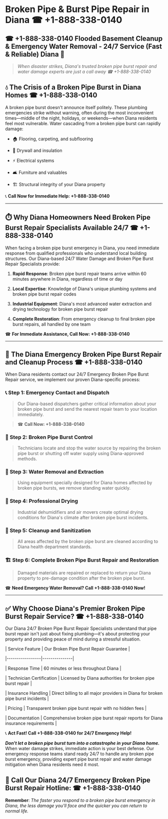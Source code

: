 # Broken Pipe & Burst Pipe Repair in Diana ☎ +1-888-338-0140  
## ☎ +1-888-338-0140 Flooded Basement Cleanup & Emergency Water Removal - 24/7 Service (Fast & Reliable) Diana 🚨  

> *When disaster strikes, Diana's trusted broken pipe burst repair and water damage experts are just a call away ☎ +1-888-338-0140*  

## 💧 The Crisis of a Broken Pipe Burst in Diana Homes ☎ +1-888-338-0140  

A broken pipe burst doesn't announce itself politely. These plumbing emergencies strike without warning, often during the most inconvenient times—middle of the night, holidays, or weekends—when Diana residents feel most vulnerable. Water cascading from a broken pipe burst can rapidly damage:  

* 🏠 Flooring, carpeting, and subflooring  
* 🧱 Drywall and insulation  
* ⚡ Electrical systems  
* 🛋️ Furniture and valuables  
* 🏗️ Structural integrity of your Diana property  

📞 **Call Now for Immediate Help: +1-888-338-0140**  

---  

## ⏱️ Why Diana Homeowners Need Broken Pipe Burst Repair Specialists Available 24/7 ☎ +1-888-338-0140  

When facing a broken pipe burst emergency in Diana, you need immediate response from qualified professionals who understand local building structures. Our Diana-based 24/7 Water Damage and Broken Pipe Burst Repair Specialists provide:  

1. **Rapid Response**: Broken pipe burst repair teams arrive within 60 minutes anywhere in Diana, regardless of time or day  
2. **Local Expertise**: Knowledge of Diana's unique plumbing systems and broken pipe burst repair codes  
3. **Industrial Equipment**: Diana's most advanced water extraction and drying technology for broken pipe burst repair  
4. **Complete Restoration**: From emergency cleanup to final broken pipe burst repairs, all handled by one team  

☎ **For Immediate Assistance, Call Now: +1-888-338-0140**  

---  

## 🔧 The Diana Emergency Broken Pipe Burst Repair and Cleanup Process ☎ +1-888-338-0140  

When Diana residents contact our 24/7 Emergency Broken Pipe Burst Repair service, we implement our proven Diana-specific process:  

### 📞 Step 1: Emergency Contact and Dispatch  
> Our Diana-based dispatchers gather critical information about your broken pipe burst and send the nearest repair team to your location immediately.  
> ☎ **Call Now: +1-888-338-0140**  

### 🚿 Step 2: Broken Pipe Burst Control  
> Technicians locate and stop the water source by repairing the broken pipe burst or shutting off water supply using Diana-approved methods.  

### 🌊 Step 3: Water Removal and Extraction  
> Using equipment specially designed for Diana homes affected by broken pipe bursts, we remove standing water quickly.  

### 💨 Step 4: Professional Drying  
> Industrial dehumidifiers and air movers create optimal drying conditions for Diana's climate after broken pipe burst incidents.  

### 🧼 Step 5: Cleanup and Sanitization  
> All areas affected by the broken pipe burst are cleaned according to Diana health department standards.  

### 🏗️ Step 6: Complete Broken Pipe Burst Repair and Restoration  
> Damaged materials are repaired or replaced to return your Diana property to pre-damage condition after the broken pipe burst.  

☎ **Need Emergency Water Removal? Call +1-888-338-0140 Now!**  

---  

## ✅ Why Choose Diana's Premier Broken Pipe Burst Repair Service? ☎ +1-888-338-0140  

Our Diana 24/7 Broken Pipe Burst Repair Specialists understand that pipe burst repair isn't just about fixing plumbing—it's about protecting your property and providing peace of mind during a stressful situation.  

| Service Feature | Our Broken Pipe Burst Repair Guarantee |  
|-----------------|---------------|  
| Response Time | 60 minutes or less throughout Diana |  
| Technician Certification | Licensed by Diana authorities for broken pipe burst repair |  
| Insurance Handling | Direct billing to all major providers in Diana for broken pipe burst incidents |  
| Pricing | Transparent broken pipe burst repair with no hidden fees |  
| Documentation | Comprehensive broken pipe burst repair reports for Diana insurance requirements |  

📞 **Act Fast! Call +1-888-338-0140 for 24/7 Emergency Help!**  

***Don't let a broken pipe burst turn into a catastrophe in your Diana home.*** When water damage strikes, immediate action is your best defense. Our emergency response teams stand ready 24/7 to handle any broken pipe burst emergency, providing expert pipe burst repair and water damage mitigation when Diana residents need it most.  

## 📱 Call Our Diana 24/7 Emergency Broken Pipe Burst Repair Hotline: ☎ +1-888-338-0140  

**Remember**: *The faster you respond to a broken pipe burst emergency in Diana, the less damage you'll face and the quicker you can return to normal life.*